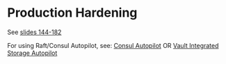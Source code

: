 # Production Hardening

See [slides 144-182](operations-training/01-Create-a-working-Vault-server-configuration-given-a-scenario.pdf)

For using Raft/Consul Autopilot, see: [Consul Autopilot](https://developer.hashicorp.com/consul/tutorials/datacenter-operations/autopilot-datacenter-operations) OR [Vault Integrated Storage Autopilot](https://developer.hashicorp.com/vault/tutorials/raft/raft-autopilot)
